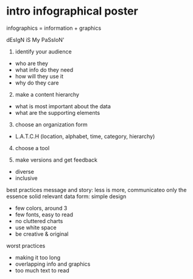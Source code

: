 # intro infographical poster

infographics = information + graphics

dEsIgN iS My PaSsIoN'

1. identify your audience
- who are they
- what info do they need
- how will they use it
- why do they care

2. make a content hierarchy
- what is most important about the data
- what are the supporting elements

3. choose an organization form
- L.A.T.C.H (location, alphabet, time, category, hierarchy)

4. choose a tool

5. make versions and get feedback
- diverse
- inclusive

best practices
message and story: less is more, communicateo only the essence
solid relevant data
form: simple design
- few colors, around 3
- few fonts, easy to read
- no cluttered charts
- use white space
- be creative & original

worst practices
- making it too long
- overlapping info and graphics
- too much text to read


